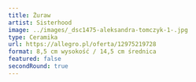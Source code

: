 ```yaml
---
title: Żuraw
artist: Sisterhood
image: ../images/_dsc1475-aleksandra-tomczyk-1-.jpg
type: Ceramika
url: https://allegro.pl/oferta/12975219728
format: 8,5 cm wysokość / 14,5 cm średnica
featured: false
secondRound: true
---
```

